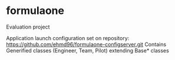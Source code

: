 # formulaone
Evaluation project 

Application launch configuration set on repository: https://github.com/ehmd96/formulaone-configserver.git
Contains Generified classes (Engineer, Team, Pilot) extending Base* classes

